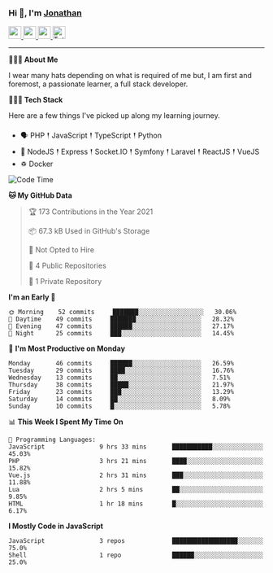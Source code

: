 ### Hi 👋, I'm [Jonathan](https://jonathan-d.ch) 

<p>
  <a href="https://www.twitter.com/redkill2108">
    <img src="https://img.shields.io/badge/twitter-%231DA1F2.svg?&style=for-the-badge&logo=twitter&logoColor=white" height=25>
  </a>
  <a href="https://www.linkedin.com/in/jdebetaz">
    <img src="https://img.shields.io/badge/linkedin-%230077B5.svg?&style=for-the-badge&logo=linkedin&logoColor=white" height=25>
  </a>
  <a href="https://www.instagram.com/jdebetaz/">
    <img src="https://img.shields.io/badge/instagram-%23E4405F.svg?&style=for-the-badge&logo=instagram&logoColor=white" height=25>
  </a>
  <a href="https://wakatime.com/@5c95ead1-71ee-4ecc-9a32-6c2b293dd432">
    <img src="https://wakatime.com/badge/user/5c95ead1-71ee-4ecc-9a32-6c2b293dd432.svg?style=for-the-badge" height=25 alt="Total time coded since Aug 23 2019" />
  </a>
</p>

-------

**🙋🏻‍♂️ About Me** 

<p>I wear many hats depending on what is required of me but, I am first and foremost, a passionate learner, a full stack developer.</p>

**👨🏻‍💻 Tech Stack** 

<p>Here are a few things I've picked up along my learning journey.</p>

- 🗣 PHP 𒑰 JavaScript 𒑰 TypeScript 𒑰 Python
- 🎒 NodeJS 𒑰 Express 𒑰 Socket.IO 𒑰 Symfony 𒑰 Laravel 𒑰 ReactJS 𒑰 VueJS
- ♽ Docker

<!--START_SECTION:waka-->
![Code Time](http://img.shields.io/badge/Code%20Time-357%20hrs%2033%20mins-blue)

**🐱 My GitHub Data** 

> 🏆 173 Contributions in the Year 2021
 > 
> 📦 67.3 kB Used in GitHub's Storage 
 > 
> 🚫 Not Opted to Hire
 > 
> 📜 4 Public Repositories 
 > 
> 🔑 1 Private Repository 
 > 
**I'm an Early 🐤** 

```text
🌞 Morning    52 commits     ███████░░░░░░░░░░░░░░░░░░   30.06% 
🌆 Daytime    49 commits     ███████░░░░░░░░░░░░░░░░░░   28.32% 
🌃 Evening    47 commits     ██████░░░░░░░░░░░░░░░░░░░   27.17% 
🌙 Night      25 commits     ███░░░░░░░░░░░░░░░░░░░░░░   14.45%

```
📅 **I'm Most Productive on Monday** 

```text
Monday       46 commits     ██████░░░░░░░░░░░░░░░░░░░   26.59% 
Tuesday      29 commits     ████░░░░░░░░░░░░░░░░░░░░░   16.76% 
Wednesday    13 commits     ██░░░░░░░░░░░░░░░░░░░░░░░   7.51% 
Thursday     38 commits     █████░░░░░░░░░░░░░░░░░░░░   21.97% 
Friday       23 commits     ███░░░░░░░░░░░░░░░░░░░░░░   13.29% 
Saturday     14 commits     ██░░░░░░░░░░░░░░░░░░░░░░░   8.09% 
Sunday       10 commits     █░░░░░░░░░░░░░░░░░░░░░░░░   5.78%

```


📊 **This Week I Spent My Time On** 

```text
💬 Programming Languages: 
JavaScript               9 hrs 33 mins       ███████████░░░░░░░░░░░░░░   45.03% 
PHP                      3 hrs 21 mins       ████░░░░░░░░░░░░░░░░░░░░░   15.82% 
Vue.js                   2 hrs 31 mins       ███░░░░░░░░░░░░░░░░░░░░░░   11.88% 
Lua                      2 hrs 5 mins        ██░░░░░░░░░░░░░░░░░░░░░░░   9.85% 
HTML                     1 hr 18 mins        █░░░░░░░░░░░░░░░░░░░░░░░░   6.17%

```

**I Mostly Code in JavaScript** 

```text
JavaScript               3 repos             ██████████████████░░░░░░░   75.0% 
Shell                    1 repo              ██████░░░░░░░░░░░░░░░░░░░   25.0%

```



<!--END_SECTION:waka-->
